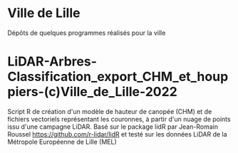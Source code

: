 # Ville de Lille
Dépôts de quelques programmes réalisés pour la ville

# LiDAR-Arbres-Classification_export_CHM_et_houppiers-(c)Ville_de_Lille-2022
Script R de création d'un modèle de hauteur de canopée (CHM) et de fichiers vectoriels représentant les couronnes, à partir d'un nuage de points issu d'une campagne LiDAR.
Basé sur le package lidR par Jean-Romain Roussel https://github.com/r-lidar/lidR et testé sur les données LiDAR de la Métropole Européenne de Lille (MEL)
